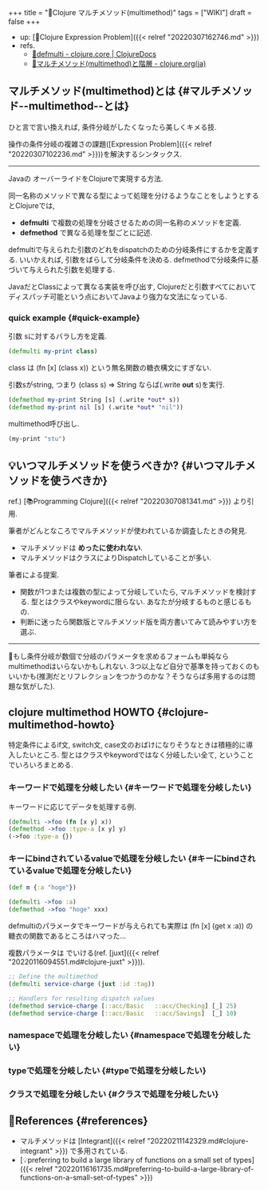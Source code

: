 +++
title = "📝Clojure マルチメソッド(multimethod)"
tags = ["WIKI"]
draft = false
+++

-   up: [📝Clojure Expression Problem]({{< relref "20220307162746.md" >}})
-   refs.
    -   [🔗defmulti - clojure.core | ClojureDocs](https://clojuredocs.org/clojure.core/defmulti)
    -   [🔗マルチメソッド(multimethod)と階層 - clojure.org(ja)](https://japan-clojurians.github.io/clojure-site-ja/reference/multimethods)


## マルチメソッド(multimethod)とは {#マルチメソッド--multimethod--とは}

ひと言で言い換えれば, 条件分岐がしたくなったら美しくキメる技.

操作の条件分岐の複雑さの課題([Expression Problem]({{< relref "20220307102236.md" >}}))を解決するシンタックス.

---

Javaの オーバーライドをClojureで実現する方法.

同一名称のメソッドで異なる型によって処理を分けるようなことをしようとするとClojureでは,

-   **defmulti** で複数の処理を分岐させるための同一名称のメソッドを定義.
-   **defmethod** で異なる処理を型ごとに記述.

defmultiで与えられた引数のどれをdispatchのための分岐条件にするかを定義する. いいかえれば, 引数をばらして分岐条件を決める. defmethodで分岐条件に基づいて与えられた引数を処理する.

JavaだとClassによって異なる実装を呼び出す, Clojureだと引数すべてにおいてディスパッチ可能という点においてJavaより強力な文法になっている.


### quick example {#quick-example}

引数 sに対するバラし方を定義.

```clojure
(defmulti my-print class)
```

class は (fn [x] (class x)) という無名関数の糖衣構文にすぎない.

引数sがstring, つまり (class s) => String ならば(.write **out** s)を実行.

```clojure
(defmethod my-print String [s] (.write *out* s))
(defmethod my-print nil [s] (.write *out* "nil"))
```

multimethod呼び出し.

```clojure
(my-print "stu")
```


## 💡いつマルチメソッドを使うべきか? {#いつマルチメソッドを使うべきか}

ref.) [📚Programming Clojure]({{< relref "20220307081341.md" >}}) より引用.

筆者がどんとなころでマルチメソッドが使われているか調査したときの発見.

-   マルチメソッドは **めったに使われない**.
-   マルチメソッドはクラスによりDispatchしていることが多い.

筆者による提案.

-   関数が1つまたは複数の型によって分岐していたら, マルチメソッドを検討する. 型とはクラスやkeywordに限らない. あなたが分岐するものと感じるもの.
-   判断に迷ったら関数版とマルチメソッド版を両方書いてみて読みやすい方を選ぶ.

---

🤔もし条件分岐が数個で分岐のパラメータを求めるフォームも単純ならmultimethodはいらないかもしれない. 3つ以上など自分で基準を持っておくのもいいかも(推測だとリフレクションをつかうのかな？そうならば多用するのは問題な気がした).


## clojure multimethod HOWTO {#clojure-multimethod-howto}

特定条件によるif文, switch文, case文のおばけになりそうなときは積極的に導入したいところ. 型とはクラスやkeywordではなく分岐したい全て, ということでいろいろまとめる.


### キーワードで処理を分岐したい {#キーワードで処理を分岐したい}

キーワードに応じてデータを処理する例.

```clojure
(defmulti ->foo (fn [x y] x))
(defmethod ->foo :type-a [x y] y)
(->foo :type-a {})
```


### キーにbindされているvalueで処理を分岐したい {#キーにbindされているvalueで処理を分岐したい}

```clojure
(def m {:a "hoge"})

(defmulti ->foo :a)
(defmethod ->foo "hoge" xxx)
```

defmultiのパラメータでキーワードが与えられても実際は (fn [x] (get x :a)) の糖衣の関数であるところはハマった...

複数パラメータは でいける(ref. [juxt]({{< relref "20220116094551.md#clojure-juxt" >}})).

```clojure
;; Define the multimethod
(defmulti service-charge (juxt :id :tag))

;; Handlers for resulting dispatch values
(defmethod service-charge [::acc/Basic   ::acc/Checking] [_] 25)
(defmethod service-charge [::acc/Basic   ::acc/Savings]  [_] 10)
```


### namespaceで処理を分岐したい {#namespaceで処理を分岐したい}


### typeで処理を分岐したい {#typeで処理を分岐したい}


### クラスで処理を分岐したい {#クラスで処理を分岐したい}


## 🔗References {#references}

-   マルチメソッドは [Integrant]({{< relref "20220211142329.md#clojure-integrant" >}}) で多用されている.
-   [💡preferring to build a large library of functions on a small set of types]({{< relref "20220116161735.md#preferring-to-build-a-large-library-of-functions-on-a-small-set-of-types" >}})
